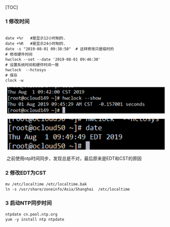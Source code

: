 [TOC]



### 1   修改时间

```shell

date +%r   #是显示12小时制的.
date +%R   #是显示24小时制的.
date -s "2019-08-01 09:38:50"  # 这样修改只是临时的
# 修改硬件时间
hwclock --set --date '2019-08-01 09:46:30'
# 设置系统时间和硬件时间一致
hwclock  --hctosys
# 保存
clock -w
```

![img](0.png)

![1565448197876](1565448197876.png)

​     之前使用ntp时间同步，发现总是不对，最后原来是EDT和CST的原因

### 2  修改EDT为CST 

```shell
mv /etc/localtime /etc/localtime.bak
ln -s /usr/share/zoneinfo/Asia/Shanghai  /etc/localtime
```

### 3   启动NTP同步时间

```shell
ntpdate cn.pool.ntp.org
yum -y install ntp ntpdate
```

 





